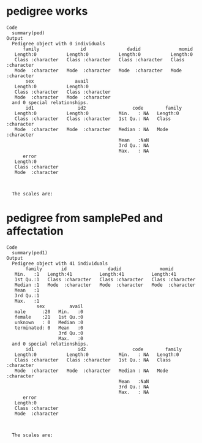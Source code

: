 # pedigree works

    Code
      summary(ped)
    Output
      Pedigree object with 0 individuals
          family               id               dadid              momid          
       Length:0           Length:0           Length:0           Length:0          
       Class :character   Class :character   Class :character   Class :character  
       Mode  :character   Mode  :character   Mode  :character   Mode  :character  
           sex               avail          
       Length:0           Length:0          
       Class :character   Class :character  
       Mode  :character   Mode  :character  
      and 0 special relationships.
           id1                id2                 code        family         
       Length:0           Length:0           Min.   : NA   Length:0          
       Class :character   Class :character   1st Qu.: NA   Class :character  
       Mode  :character   Mode  :character   Median : NA   Mode  :character  
                                             Mean   :NaN                     
                                             3rd Qu.: NA                     
                                             Max.   : NA                     
          error          
       Length:0          
       Class :character  
       Mode  :character  
                         
                         
                         
      The scales are: 

# pedigree from samplePed and affectation

    Code
      summary(ped1)
    Output
      Pedigree object with 41 individuals
           family       id               dadid              momid          
       Min.   :1   Length:41          Length:41          Length:41         
       1st Qu.:1   Class :character   Class :character   Class :character  
       Median :1   Mode  :character   Mode  :character   Mode  :character  
       Mean   :1                                                           
       3rd Qu.:1                                                           
       Max.   :1                                                           
               sex         avail  
       male      :20   Min.   :0  
       female    :21   1st Qu.:0  
       unknown   : 0   Median :0  
       terminated: 0   Mean   :0  
                       3rd Qu.:0  
                       Max.   :0  
      and 0 special relationships.
           id1                id2                 code        family         
       Length:0           Length:0           Min.   : NA   Length:0          
       Class :character   Class :character   1st Qu.: NA   Class :character  
       Mode  :character   Mode  :character   Median : NA   Mode  :character  
                                             Mean   :NaN                     
                                             3rd Qu.: NA                     
                                             Max.   : NA                     
          error          
       Length:0          
       Class :character  
       Mode  :character  
                         
                         
                         
      The scales are: 

